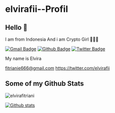 # elvirafii--Profil


 ## Hello 👋

I am from Indonesia
And i am Crypto Girl 🌺🌺🌺


[![Gmail Badge](https://img.shields.io/badge/-fitrianie666@gmail.com-c14438?style=flat&logo=Gmail&logoColor=white&link=mailto:fitrianie666@gmail.com)](mailto:fitrianie666@gmail.com) 
[![Github Badge](https://img.shields.io/badge/-elvirafitriani-grey?style=flat&logo=github&logoColor=white&link=https://github.com/elvirafitriani/)](https://www.github.com/elvirafitriani/) 
[![Twitter Badge](https://img.shields.io/badge/-elvirafii-00acee?style=flat&logo=twitter&logoColor=white&link=https://twitter.com/elvirafii/)](https://www.twitter.com/elvirafii/) <p align='left'>My name is Elvira




 fitrianie666@gmail.com
https://twitter.com/elvirafii</p>
## Some of my Github Stats
<p align=left> <img src=https://komarev.com/ghpvc/?username=elvirafitriani alt=elvirafitriani /> </p>




[![Github stats](https://github-readme-stats.vercel.app/api?username=elvirafitriani&show_icons=true&include_all_commits=true)](https://github.com/elvirafitriani/github-readme-stats)

